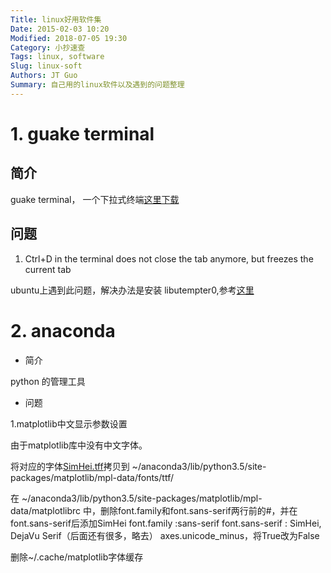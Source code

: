 ```yaml
---
Title: linux好用软件集
Date: 2015-02-03 10:20
Modified: 2018-07-05 19:30
Category: 小抄速查
Tags: linux, software
Slug: linux-soft
Authors: JT Guo
Summary: 自己用的linux软件以及遇到的问题整理
---
```

# 1. guake terminal

## 简介

guake terminal， 一个下拉式终端[这里下载](https://github.com/Guake/guake)

## 问题

1. Ctrl+D in the terminal does not close the tab anymore, but freezes the current tab

ubuntu上遇到此问题，解决办法是安装 libutempter0,参考[这里](https://github.com/Guake/guake/issues/1198)

# 2. anaconda

+ 简介

python 的管理工具

+ 问题

1.matplotlib中文显示参数设置

由于matplotlib库中没有中文字体。

将对应的字体[SimHei.tff](https://github.com/StellarCN/scp_zh/blob/master/fonts/SimHei.ttf)拷贝到
~/anaconda3/lib/python3.5/site-packages/matplotlib/mpl-data/fonts/ttf/

在 ~/anaconda3/lib/python3.5/site-packages/matplotlib/mpl-data/matplotlibrc 中，删除font.family和font.sans-serif两行前的#，并在font.sans-serif后添加SimHei
font.family          :sans-serif
font.sans-serif     : SimHei, DejaVu Serif（后面还有很多，略去）
axes.unicode_minus，将True改为False

删除~/.cache/matplotlib字体缓存